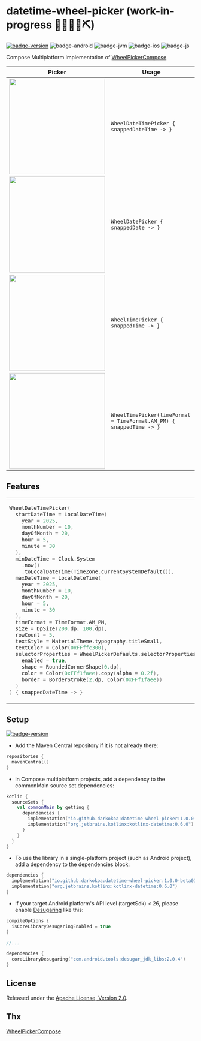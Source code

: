 # datetime-wheel-picker (work-in-progress 👷🔧️👷‍♀️⛏)

[![badge-version]](https://search.maven.org/search?q=g:io.github.darkokoa%20a:datetime-wheel-picker*)
![badge-android][badge-android]
![badge-jvm][badge-jvm]
![badge-ios][badge-ios]
![badge-js][badge-js]

Compose Multiplatform implementation of [WheelPickerCompose](https://github.com/commandiron/WheelPickerCompose).

| Picker                                                                                                                                     | Usage                                                                   |
|--------------------------------------------------------------------------------------------------------------------------------------------|-------------------------------------------------------------------------|
| <img src="https://user-images.githubusercontent.com/50905347/201921058-82c7813d-b9c4-448c-a296-62465845152d.gif" width="256" height="256"> | ```WheelDateTimePicker { snappedDateTime -> }```                        |
| <img src="https://user-images.githubusercontent.com/50905347/201921069-14a8410b-5952-4130-80b0-71f9ca286a93.gif" width="256" height="256"> | ```WheelDatePicker { snappedDate -> }```                                |
| <img src="https://user-images.githubusercontent.com/50905347/201921066-b94b9fcd-c447-4b01-833f-03600e20ed44.gif" width="256" height="256"> | ```WheelTimePicker { snappedTime -> }```                                |
| <img src="https://user-images.githubusercontent.com/50905347/205661315-2eac971a-2dd9-41dc-93e7-de2be0514a9e.gif" width="256" height="256"> | ```WheelTimePicker(timeFormat = TimeFormat.AM_PM) { snappedTime -> }``` |

## Features

<table>
<tr>
<td>

```kotlin  
WheelDateTimePicker(
  startDateTime = LocalDateTime(
    year = 2025,
    monthNumber = 10,
    dayOfMonth = 20,
    hour = 5,
    minute = 30
  ),
  minDateTime = Clock.System
    .now()
    .toLocalDateTime(TimeZone.currentSystemDefault()),
  maxDateTime = LocalDateTime(
    year = 2025,
    monthNumber = 10,
    dayOfMonth = 20,
    hour = 5,
    minute = 30
  ),
  timeFormat = TimeFormat.AM_PM,
  size = DpSize(200.dp, 100.dp),
  rowCount = 5,
  textStyle = MaterialTheme.typography.titleSmall,
  textColor = Color(0xFFffc300),
  selectorProperties = WheelPickerDefaults.selectorProperties(
    enabled = true,
    shape = RoundedCornerShape(0.dp),
    color = Color(0xFFf1faee).copy(alpha = 0.2f),
    border = BorderStroke(2.dp, Color(0xFFf1faee))
  )
) { snappedDateTime -> }
```

</td>
<td>  

<img src="https://user-images.githubusercontent.com/50905347/201922097-86422287-cbd7-40ab-bf3c-5e0475828976.gif" width="256" height="256">

</td>
</tr>
</table>

## Setup

[![badge-version]](https://search.maven.org/search?q=g:io.github.darkokoa%20a:datetime-wheel-picker*)

- Add the Maven Central repository if it is not already there:

```kotlin
repositories {
  mavenCentral()
}
```

- In Compose multiplatform projects, add a dependency to the commonMain source set dependencies:

```kotlin
kotlin {
  sourceSets {
    val commonMain by getting {
      dependencies {
        implementation("io.github.darkokoa:datetime-wheel-picker:1.0.0-beta01")
        implementation("org.jetbrains.kotlinx:kotlinx-datetime:0.6.0")
      }
    }
  }
}

```

- To use the library in a single-platform project (such as Android project), add a dependency to the dependencies
  block:

```kotlin
dependencies {
  implementation("io.github.darkokoa:datetime-wheel-picker:1.0.0-beta01")
  implementation("org.jetbrains.kotlinx:kotlinx-datetime:0.6.0")
}
```

- If your target Android platform's API level (targetSdk) < 26, please
  enable [Desugaring](https://developer.android.com/studio/write/java8-support#library-desugaring) like this:

```kotlin
compileOptions {
  isCoreLibraryDesugaringEnabled = true
}

//...

dependencies {
  coreLibraryDesugaring("com.android.tools:desugar_jdk_libs:2.0.4")
}
```

## License

Released under the [Apache License, Version 2.0](https://opensource.org/license/apache-2-0).

## Thx

[WheelPickerCompose](https://github.com/commandiron/WheelPickerCompose)

[badge-version]: https://img.shields.io/maven-central/v/io.github.darkokoa/datetime-wheel-picker?style=flat

[badge-android]: https://img.shields.io/badge/platform-android-6EDB8D.svg?style=flat

[badge-jvm]: https://img.shields.io/badge/platform-jvm-DB413D.svg?style=flat

[badge-ios]: https://img.shields.io/badge/platform-ios-CDCDCD.svg?style=flat

[badge-js]: https://img.shields.io/badge/platform-js-F8DB5D.svg?style=flat

